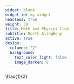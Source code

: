 ```yaml
---
widget: blank
widget_id: my-widget
headless: true
weight: 30
title: Math and Physics Club
subtitle: North Allegheny
active: true
design:
  columns: "2"
  background:
    text_color_light: false
    image_darken: 0
---
```

\frac{1}{2}
